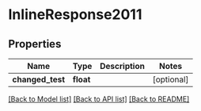 # InlineResponse2011

## Properties
Name | Type | Description | Notes
------------ | ------------- | ------------- | -------------
**changed_test** | **float** |  | [optional] 

[[Back to Model list]](../README.md#documentation-for-models) [[Back to API list]](../README.md#documentation-for-api-endpoints) [[Back to README]](../README.md)


